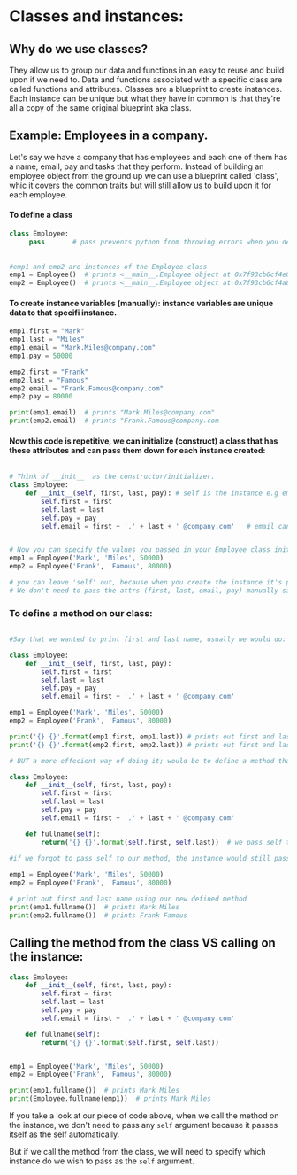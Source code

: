 
# Classes and instances:

## Why do we use classes?

They allow us to group our data and functions in an easy to reuse and build upon if we need to. Data and functions associated with a specific class are called functions and attributes. Classes are a blueprint to create instances. Each instance can be unique but what they have in common is that they're all a copy of the same original blueprint aka class.


## Example: Employees in a company.

Let's say we have a company that has employees and each one of them has a name, email, pay and tasks that they perform. Instead of building an employee object from the ground up we can use a blueprint called 'class', whic it covers the common traits but will still allow us to build upon it for each employee. 




#### To define a class

```py
class Employee:
     pass       # pass prevents python from throwing errors when you define a class/function that is empty
     
     
#emp1 and emp2 are instances of the Employee class
emp1 = Employee()  # prints <__main__.Employee object at 0x7f93cb6cf4e0>
emp2 = Employee()  # prints <__main__.Employee object at 0x7f93cb6cf4a8>
```
#### To create instance variables (manually): instance variables are unique data to that specifi instance.

```py
emp1.first = "Mark"
emp1.last = "Miles"
emp1.email = "Mark.Miles@company.com"
emp1.pay = 50000

emp2.first = "Frank"
emp2.last = "Famous"
emp2.email = "Frank.Famous@company.com"
emp2.pay = 80000

print(emp1.email)  # prints "Mark.Miles@company.com"
print(emp2.email)  # prints "Frank.Famous@company.com
```
#### Now this code is repetitive, we can initialize (construct) a class that has these attributes and can pass them down for each instance created:

```py

# Think of __init__  as the constructor/initializer. 
class Employee:
    def __init__(self, first, last, pay): # self is the instance e.g emp1, the other arguments are the methods and attrs.
        self.first = first
        self.last = last
        self.pay = pay
        self.email = first + '.' + last + ' @company.com'   # email can be constructred from first+last


# Now you can specify the values you passed in your Employee class init method as args:
emp1 = Employee('Mark', 'Miles', 50000)  
emp2 = Employee('Frank', 'Famous', 80000)  

# you can leave 'self' out, because when you create the instance it's passed automatically as an arg to the init method.
# We don't need to pass the attrs (first, last, email, pay) manually since the init method will initialize them automatically for us.
```
### To define a method on our class:

```py

#Say that we wanted to print first and last name, usually we would do:

class Employee:
    def __init__(self, first, last, pay):
        self.first = first
        self.last = last
        self.pay = pay
        self.email = first + '.' + last + ' @company.com'

emp1 = Employee('Mark', 'Miles', 50000)
emp2 = Employee('Frank', 'Famous', 80000)

print('{} {}'.format(emp1.first, emp1.last)) # prints out first and last name 'Mark Miles'
print('{} {}'.format(emp2.first, emp2.last)) # prints out first and last name 'Frank Famous'

# BUT a more effecient way of doing it; would be to define a method that does it automatically for us when we call it:

class Employee:
    def __init__(self, first, last, pay):
        self.first = first
        self.last = last
        self.pay = pay
        self.email = first + '.' + last + ' @company.com'

    def fullname(self): 
        return('{} {}'.format(self.first, self.last))  # we pass self to work with all instances. 
        
#if we forgot to pass self to our method, the instance would still pass it automatically (and the code will run normally long as we don't call the method) but once we call the method, the instance will pass itself as an arguement and our method wouldn't recongnize it.

emp1 = Employee('Mark', 'Miles', 50000)
emp2 = Employee('Frank', 'Famous', 80000)

# print out first and last name using our new defined method
print(emp1.fullname())  # prints Mark Miles
print(emp2.fullname())  # prints Frank Famous

```

## Calling the method from the class VS calling on the instance:

```py
class Employee:
    def __init__(self, first, last, pay):
        self.first = first
        self.last = last
        self.pay = pay
        self.email = first + '.' + last + ' @company.com'

    def fullname(self):
        return('{} {}'.format(self.first, self.last))


emp1 = Employee('Mark', 'Miles', 50000)
emp2 = Employee('Frank', 'Famous', 80000)

print(emp1.fullname())  # prints Mark Miles
print(Employee.fullname(emp1))  # prints Mark Miles

```
If you take a look at our piece of code above, when we call the method on the instance, we don't need to pass any `self` argument because it passes itself as the self automatically. 

But if we call the method from the class, we will need to specify which instance do we wish to pass as the `self` argument. 

